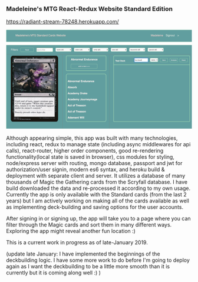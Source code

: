 ### Madeleine's MTG React-Redux Website Standard Edition

https://radiant-stream-78248.herokuapp.com/

![alt picture of app](mtg.jpg "Madeleine's MTG React-Redux Website Standard Edition")

Although appearing simple, this app was built with many technologies, including react, redux to manage state (including async middlewares for api calls), react-router, higher order components, good re-rendering functionality(local state is saved in browser), css modules for styling, node/express server with routing, mongo database, passport and jwt for authorization/user signin, modern es6 syntax, and heroku build & deployment with separate client and server. It utilizes a database of many thousands of Magic the Gathering cards from the Scryfall database. I have build downloaded the data and re-processed it according to my own usage. Currently the app is only available with the Standard cards (from the last 2 years) but I am actively working on making all of the cards available as well as implementing deck-building and saving options for the user accounts.

After signing in or signing up, the app will take you to a page where you can filter through the Magic cards and sort them in many different ways. Exploring the app might reveal another fun location :)

This is a current work in progress as of late-January 2019.

(update late January: I have implemented the beginnings of the deckbuilding logic. I have some more work to do before I'm going to deploy again as I want the deckbuilding to be a little more smooth than it is currently but it is coming along well :) )
